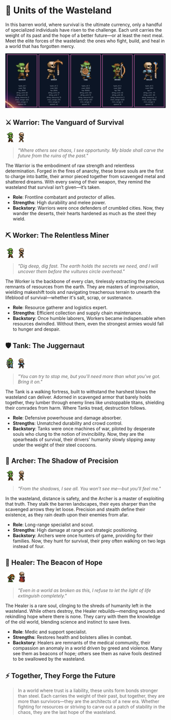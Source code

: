 # **🌌 Units of the Wasteland**

In this barren world, where survival is the ultimate currency, only a handful of specialized individuals have risen to the challenge. Each unit carries the weight of its past and the hope of a better future—or at least the next meal. Meet the elite forces of the wasteland: the ones who fight, build, and heal in a world that has forgotten mercy.

![](./images/stats.png)

## **⚔️ Warrior: The Vanguard of Survival**

![](./images/goblin_basic.png)
![](./images/skeleton_basic.png)



> *"Where others see chaos, I see opportunity. My blade shall carve the future from the ruins of the past."*

The Warrior is the embodiment of raw strength and relentless determination. Forged in the fires of anarchy, these brave souls are the first to charge into battle, their armor pieced together from scavenged metal and shattered dreams. With every swing of their weapon, they remind the wasteland that survival isn’t given—it’s taken.

- **Role**: Frontline combatant and protector of allies.  
- **Strengths**: High durability and melee power.  
- **Backstory**: Warriors were once defenders of crumbled cities. Now, they wander the deserts, their hearts hardened as much as the steel they wield.  


## **⛏️ Worker: The Relentless Miner**

![](./images/goblin_basic.png)
![](./images/skeleton_basic.png)

> *"Dig deep, dig fast. The earth holds the secrets we need, and I will uncover them before the vultures circle overhead."*

The Worker is the backbone of every clan, tirelessly extracting the precious remnants of resources from the earth. They are masters of improvisation, wielding makeshift tools and navigating treacherous terrain to unearth the lifeblood of survival—whether it's salt, scrap, or sustenance.

- **Role**: Resource gatherer and logistics expert.  
- **Strengths**: Efficient collection and supply chain maintenance.  
- **Backstory**: Once humble laborers, Workers became indispensable when resources dwindled. Without them, even the strongest armies would fall to hunger and despair.


## **🛡️ Tank: The Juggernaut**

![](./images/goblin_tank.png)
![](./images/skeleton_tank.png)

> *"You can try to stop me, but you'll need more than what you've got. Bring it on."*

The Tank is a walking fortress, built to withstand the harshest blows the wasteland can deliver. Adorned in scavenged armor that barely holds together, they lumber through enemy lines like unstoppable titans, shielding their comrades from harm. Where Tanks tread, destruction follows.

- **Role**: Defensive powerhouse and damage absorber.  
- **Strengths**: Unmatched durability and crowd control.  
- **Backstory**: Tanks were once machines of war, piloted by desperate souls who clung to the notion of invincibility. Now, they are the spearheads of survival, their drivers' humanity slowly slipping away under the weight of their steel cocoons.


## **🏹 Archer: The Shadow of Precision**

![](./images/goblin_basic.png)
![](./images/skeleton_basic.png)

> *"From the shadows, I see all. You won’t see me—but you'll feel me."*

In the wasteland, distance is safety, and the Archer is a master of exploiting that truth. They stalk the barren landscapes, their eyes sharper than the scavenged arrows they let loose. Precision and stealth define their existence, as they rain death upon their enemies from afar.

- **Role**: Long-range specialist and scout.  
- **Strengths**: High damage at range and strategic positioning.  
- **Backstory**: Archers were once hunters of game, providing for their families. Now, they hunt for survival, their prey often walking on two legs instead of four.


## **💊 Healer: The Beacon of Hope**

![](./images/goblin_healer.png)
![](./images/skeleton_healer.png)

> *"Even in a world as broken as this, I refuse to let the light of life extinguish completely."*

The Healer is a rare soul, clinging to the shreds of humanity left in the wasteland. While others destroy, the Healer rebuilds—mending wounds and rekindling hope where there is none. They carry with them the knowledge of the old world, blending science and instinct to save lives.

- **Role**: Medic and support specialist.  
- **Strengths**: Restores health and bolsters allies in combat.  
- **Backstory**: Healers are remnants of the medical community, their compassion an anomaly in a world driven by greed and violence. Many see them as beacons of hope; others see them as naive fools destined to be swallowed by the wasteland.


## **⚡ Together, They Forge the Future**

> In a world where trust is a liability, these units form bonds stronger than steel. Each carries the weight of their past, but together, they are more than survivors—they are the architects of a new era. Whether fighting for resources or striving to carve out a patch of stability in the chaos, they are the last hope of the wasteland.
